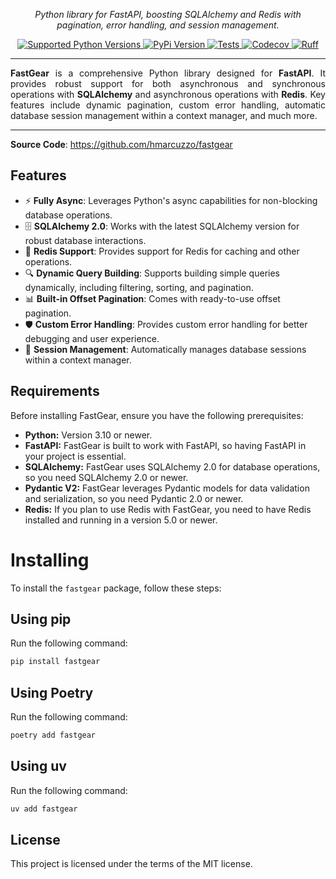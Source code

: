 <p align="center" markdown=1>
  <i>Python library for FastAPI, boosting SQLAlchemy and Redis with pagination, error handling, and session management.</i>
</p>
<p align="center" markdown=1>
<a href="https://github.com/hmarcuzzo/fastgear">
  <img src="https://img.shields.io/badge/Python-3.10 | 3.11 | 3.12 | 3.13-40cd60" alt="Supported Python Versions"/>
</a>
<a href="https://pypi.org/project/fastgear/">
  <img src="https://img.shields.io/pypi/v/fastgear?color=%2334D058&label=pypi%20package" alt="PyPi Version"/>
</a>
<a href="https://github.com/hmarcuzzo/fastgear/actions/workflows/tests.yml">
  <img src="https://github.com/hmarcuzzo/fastgear/actions/workflows/tests.yml/badge.svg" alt="Tests"/>
</a>
<a href="https://codecov.io/gh/hmarcuzzo/fastgear" > 
  <img src="https://codecov.io/gh/hmarcuzzo/fastgear/graph/badge.svg?token=TI97JTMZOR" alt="Codecov"/>
</a>
<a href="https://github.com/astral-sh/ruff">
  <img src="https://img.shields.io/endpoint?url=https://raw.githubusercontent.com/charliermarsh/ruff/main/assets/badge/v2.json" alt="Ruff"/>
</a>
</p>
<hr>
<p align="justify">
<b>FastGear</b> is a comprehensive Python library designed for <b>FastAPI</b>. It provides robust support for both 
    asynchronous and synchronous operations with <b>SQLAlchemy</b> and asynchronous operations with <b>Redis</b>. Key 
    features include dynamic pagination, custom error handling, automatic database session management within a context 
    manager, and much more.
</p>
<hr>

**Source Code**: <a href="https://github.com/hmarcuzzo/fastgear" target="_blank">https://github.com/hmarcuzzo/fastgear</a>


## Features
-  ⚡ **Fully Async**: Leverages Python's async capabilities for non-blocking database operations.
- 🗄️ **SQLAlchemy 2.0**: Works with the latest SQLAlchemy version for robust database interactions.
- 🔴 **Redis Support**: Provides support for Redis for caching and other operations.
- 🔍 **Dynamic Query Building**: Supports building simple queries dynamically, including filtering, sorting, and pagination.
- 📊 **Built-in Offset Pagination**: Comes with ready-to-use offset pagination.
- 🛡️ **Custom Error Handling**: Provides custom error handling for better debugging and user experience.
- 🔄 **Session Management**: Automatically manages database sessions within a context manager.

## Requirements

Before installing FastGear, ensure you have the following prerequisites:

* **Python:** Version 3.10 or newer.
* **FastAPI:** FastGear is built to work with FastAPI, so having FastAPI in your project is essential.
* **SQLAlchemy:** FastGear uses SQLAlchemy 2.0 for database operations, so you need SQLAlchemy 2.0 or newer.
* **Pydantic V2:** FastGear leverages Pydantic models for data validation and serialization, so you need Pydantic 2.0 or newer.
* **Redis:** If you plan to use Redis with FastGear, you need to have Redis installed and running in a version 5.0 or newer.

# Installing

To install the `fastgear` package, follow these steps:

## Using pip
Run the following command:
```sh
pip install fastgear
```

## Using Poetry
Run the following command:
```sh
poetry add fastgear
```

## Using uv
Run the following command:
```sh
uv add fastgear
```

## License

This project is licensed under the terms of the MIT license.
